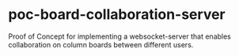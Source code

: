# poc-board-collaboration-server

Proof of Concept for implementing a websocket-server that enables collaboration on column boards between different users.

